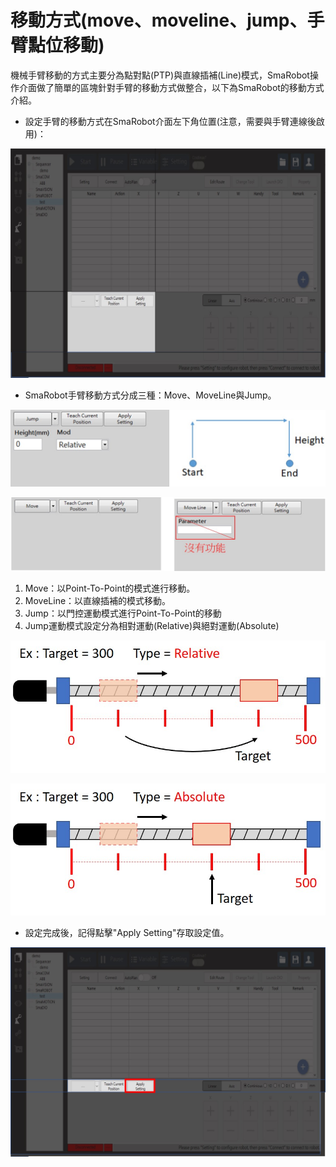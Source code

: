 # 移動方式\(move、moveline、jump、手臂點位移動\)

機械手臂移動的方式主要分為點對點\(PTP\)與直線插補\(Line\)模式，SmaRobot操作介面做了簡單的區塊針對手臂的移動方式做整合，以下為SmaRobot的移動方式介紹。

* 設定手臂的移動方式在SmaRobot介面左下角位置\(注意，需要與手臂連線後啟用\)：

![SmaRobot&#x624B;&#x81C2;&#x79FB;&#x52D5;&#x65B9;&#x5F0F;&#x8A2D;&#x5B9A;&#x4F4D;&#x7F6E;](../../.gitbook/assets/17.jpg)

* SmaRobot手臂移動方式分成三種：Move、MoveLine與Jump。

![SmaRobot Jump&#x904B;&#x52D5;&#x6A21;&#x5F0F;](../../.gitbook/assets/19.jpg)

![SmaRobot&#x79FB;&#x52D5;&#x65B9;&#x5F0F;](../../.gitbook/assets/18.jpg)

1. Move：以Point-To-Point的模式進行移動。
2. MoveLine：以直線插補的模式移動。
3. Jump：以門控運動模式進行Point-To-Point的移動
4. Jump運動模式設定分為相對運動\(Relative\)與絕對運動\(Absolute\)

![](../../.gitbook/assets/20.jpg)

![](../../.gitbook/assets/21.jpg)

* 設定完成後，記得點擊"Apply Setting"存取設定值。

![](../../.gitbook/assets/23.jpg)


